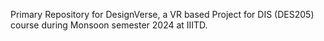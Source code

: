 Primary Repository for DesignVerse, a VR based Project for DIS (DES205) course during Monsoon semester 2024 at IIITD.
